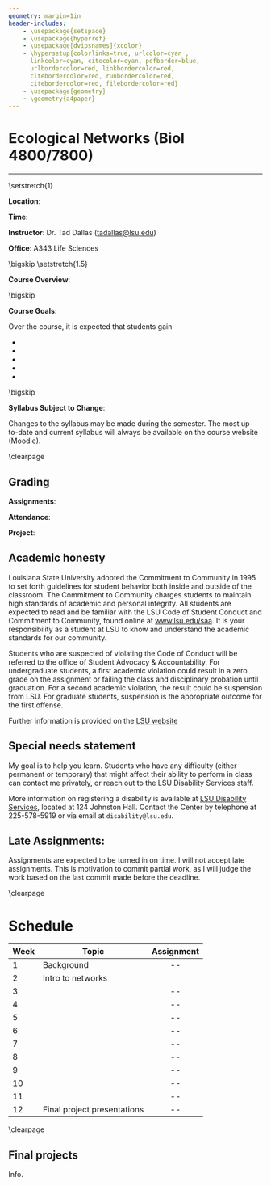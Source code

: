 ```yaml
---
geometry: margin=1in
header-includes:
    - \usepackage{setspace}
    - \usepackage{hyperref}
    - \usepackage[dvipsnames]{xcolor}
    - \hypersetup{colorlinks=true, urlcolor=cyan , 
      linkcolor=cyan, citecolor=cyan, pdfborder=blue,
      urlbordercolor=red, linkbordercolor=red,
      citebordercolor=red, runbordercolor=red,
      citebordercolor=red, filebordercolor=red}
    - \usepackage{geometry}
    - \geometry{a4paper}
---
```



# Ecological Networks (Biol 4800/7800)


---

\setstretch{1}

**Location**: 

**Time**: 

**Instructor**: Dr. Tad Dallas (tadallas@lsu.edu)

**Office**: A343 Life Sciences


\bigskip
\setstretch{1.5}


**Course Overview**:









\bigskip

**Course Goals**:

Over the course, it is expected that students gain

* 
* 
* 
* 
* 




\bigskip





**Syllabus Subject to Change**:

Changes to the syllabus may be made during the semester. The most up-to-date and current syllabus will always be available on the course website (Moodle).






\clearpage

## Grading


**Assignments**: 



**Attendance**: 



**Project**: 












## Academic honesty

Louisiana State University adopted the Commitment to Community in 1995 to set forth guidelines for student behavior both inside and outside of the classroom.  The Commitment to Community charges students to maintain high standards of academic and personal integrity.  All students are expected to read and be familiar with the LSU Code of Student Conduct and Commitment to Community, found online at www.lsu.edu/saa.  It is your responsibility as a student at LSU to know and understand the academic standards for our community. 

Students who are suspected of violating the Code of Conduct will be referred to the office of Student Advocacy & Accountability.  For undergraduate students, a first academic violation could result in a zero grade on the assignment or failing the class and disciplinary probation until graduation.  For a second academic violation, the result could be suspension from LSU.  For graduate students, suspension is the appropriate outcome for the first offense.

Further information is provided on the [LSU website](https://www.lsu.edu/online/faculty/academicintegrity.php)








## Special needs statement

My goal is to help you learn. Students who have any difficulty (either permanent or temporary) that might affect their ability to perform in class can contact me privately, or reach out to the LSU Disability Services staff. 

More information on registering a disability is available at [LSU Disability Services](https://www.lsu.edu/disability/), located at 124 Johnston Hall. Contact the Center by telephone at 225-578-5919 or via email at `disability@lsu.edu`.







## Late Assignments: 

Assignments are expected to be turned in on time. I will not accept late assignments. This is motivation to commit partial work, as I will judge the work based on the last commit made before the deadline.




\clearpage





# Schedule

| Week | Topic | Assignment |
| -- |  ---  | :---: |
| 1   | Background | -- |
| 2   | Intro to networks  |   |
| 3   |   | --  |
| 4   |   | --  |
| 5   |   | --  |
| 6   |   | --  |
| 7   |   | --  |
| 8   |   | --  |
| 9   |   | --  |
| 10  |   | --  |
| 11  |   | --  |
| 12  | Final project presentations  | -- |









\clearpage

## Final projects

Info.















